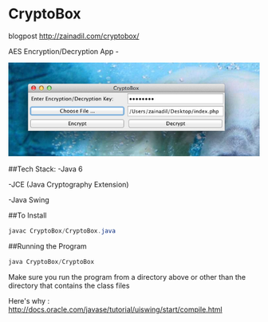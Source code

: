 CryptoBox
=========
blogpost http://zainadil.com/cryptobox/

AES Encryption/Decryption App - 

![CryptoBox Image](/CryptoBoxIMG.jpg "CryptoBox")

##Tech Stack:
-Java 6

-JCE (Java Cryptography Extension)

-Java Swing

##To Install

```java
javac CryptoBox/CryptoBox.java
```

##Running the Program 

```java
java CryptoBox/CryptoBox
```
Make sure you run the program from a directory above or other than the directory that contains the class files

Here's why : http://docs.oracle.com/javase/tutorial/uiswing/start/compile.html

